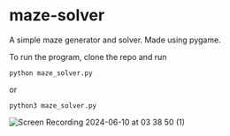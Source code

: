 # maze-solver

A simple maze generator and solver. Made using pygame.

To run the program, clone the repo and run 

```python maze_solver.py```

or 

```python3 maze_solver.py```

![Screen Recording 2024-06-10 at 03 38 50 (1)](https://github.com/johndosdos/maze-solver/assets/128350391/baf7d038-9f82-4513-b1ac-c5cadfafb89b)
